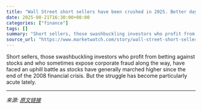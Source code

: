 ```yaml
---
title: "Wall Street short sellers have been crushed in 2025. Better days might be coming."
date: 2025-08-21T16:30:00+08:00
categories: ["finance"]
tags: []
summary: "Short sellers, those swashbuckling investors who profit from betting against stocks and who sometimes expose corporate fraud along the way, have faced an uphill battle as stocks have generally marched"
source_url: "https://www.marketwatch.com/story/wall-street-short-sellers-have-been-crushed-in-2025-better-days-might-be-coming-987f2872?mod=mw_rss_topstories"
---
```


Short sellers, those swashbuckling investors who profit from betting against stocks and who sometimes expose corporate fraud along the way, have faced an uphill battle as stocks have generally marched higher since the end of the 2008 financial crisis. But the struggle has become particularly acute lately.

---

*来源: [原文链接](https://www.marketwatch.com/story/wall-street-short-sellers-have-been-crushed-in-2025-better-days-might-be-coming-987f2872?mod=mw_rss_topstories)*
